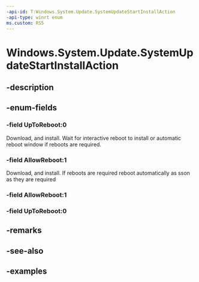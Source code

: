 ```yaml
---
-api-id: T:Windows.System.Update.SystemUpdateStartInstallAction
-api-type: winrt enum
ms.custom: RS5
---
```


<!-- Enumeration syntax.
public enum SystemUpdateStartInstallAction : int 
-->

# Windows.System.Update.SystemUpdateStartInstallAction

## -description

## -enum-fields
### -field UpToReboot:0
Download, and install.  Wait for interactive reboot to install or automatic reboot window if reboots are required.

### -field AllowReboot:1
Download, and install.  If reboots are required reboot automatically as sson as they are required

### -field AllowReboot:1


### -field UpToReboot:0


## -remarks

## -see-also

## -examples



